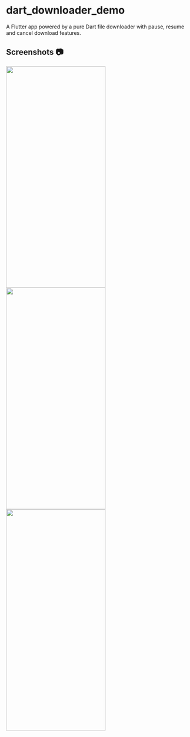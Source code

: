 # dart_downloader_demo

A Flutter app powered by a pure Dart file downloader with pause, resume and cancel download features.

## Screenshots 📷

<img src="https://raw.githubusercontent.com/Crazelu/dart_downloader/main/screenshots/first.png" width="270" height="600"> <img src="https://raw.githubusercontent.com/Crazelu/dart_downloader/main/screenshots/second.png" width="270" height="600"> <img src="https://raw.githubusercontent.com/Crazelu/dart_downloader/main/screenshots/third.png" width="270" height="600">
